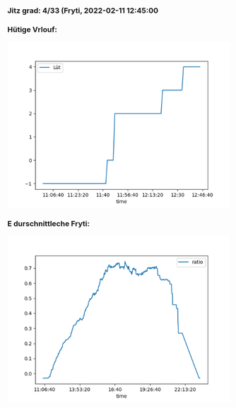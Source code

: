 ### Jitz grad: 4/33 (Fryti, 2022-02-11 12:45:00

### Hütige Vrlouf:
![Graph](Today.png)

### E durschnittleche Fryti:
![Graph](Fryti.png)